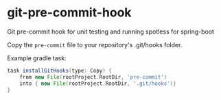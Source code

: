 # git-pre-commit-hook
Git pre-commit hook for unit testing and running spotless for spring-boot

Copy the `pre-commit` file to your repository's .git/hooks folder.

Example gradle task:
```gradle
task installGitHooks(type: Copy) {
    from new File(rootProject.RootDir, 'pre-commit')
    into { new File(rootProject.RootDir, '.git/hooks')}
}
```
